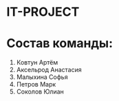 # IT-PROJECT

# Состав команды:
1. Ковтун Артём
2. Аксельрод Анастасия
3. Малыхина Софья
4. Петров Марк
5. Соколов Юлиан